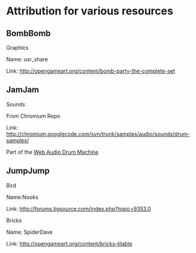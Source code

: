 Attribution for various resources
=================================

BombBomb
--------

Graphics

Name: usr_share

Link: http://opengameart.org/content/bomb-party-the-complete-set

JamJam
------

Sounds

From Chromium Repo

Link: http://chromium.googlecode.com/svn/trunk/samples/audio/sounds/drum-samples/

Part of the [Web Audio Drum Machine](http://chromium.googlecode.com/svn/trunk/samples/audio/shiny-drum-machine.html)


JumpJump
--------

Bird

Name:Nooks

Link: http://forums.tigsource.com/index.php?topic=9353.0

Bricks

Name: SpiderDave

Link: http://opengameart.org/content/bricks-tilable


